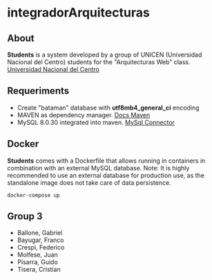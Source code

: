 # integradorArquitecturas

## About
**Students** is a system developed by a group of UNICEN (Universidad Nacional del Centro) students for the "Arquitecturas Web" class.
[Universidad Nacional del Centro](https://exa.unicen.edu.ar/)

## Requeriments
- Create "bataman" database with **utf8mb4_general_ci** encoding
- MAVEN as dependency manager. [Docs Maven](https://maven.apache.org/)
- MySQL 8.0.30 integrated into maven. [MySql Connector](https://mvnrepository.com/artifact/mysql/mysql-connector-java/8.0.30)

## Docker 
**Students** comes with a Dockerfile that allows running in containers in combination with an external MySQL database. Note: It is highly recommended to use an external database for production use, as the standalone image does not take care of data persistence.

`docker-compose up`

## Group 3
- Ballone, Gabriel
- Bayugar, Franco
- Crespi, Federico
- Molfese, Juan
- Pisarra, Guido
- Tisera, Cristian
